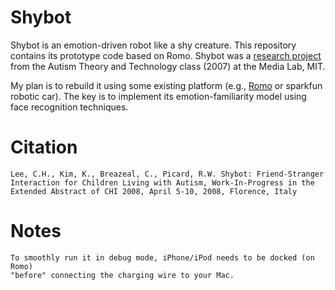 Shybot
======

Shybot is an emotion-driven robot like a shy creature. This repository contains 
its prototype code based on Romo. Shybot was a [research project](http://affect.media.mit.edu/projects.php?id=2306 "Affective Computing Group") from the Autism 
Theory and Technology class (2007) at the Media Lab, MIT. 

My plan is to rebuild it using some existing platform (e.g., [Romo](http://romotive.com/ "iPhone/iPod extension toy car") or sparkfun 
robotic car). The key is to implement its emotion-familiarity model using face 
recognition techniques.

Citation
======
    Lee, C.H., Kim, K., Breazeal, C., Picard, R.W. Shybot: Friend-Stranger 
    Interaction for Children Living with Autism, Work-In-Progress in the 
    Extended Abstract of CHI 2008, April 5-10, 2008, Florence, Italy
    
Notes
======
    To smoothly run it in debug mode, iPhone/iPod needs to be docked (on Romo) 
    "before" connecting the charging wire to your Mac.

